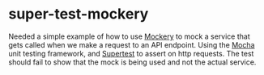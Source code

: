 # super-test-mockery
Needed a simple example of how to use [Mockery](https://github.com/mfncooper/mockery) to mock a service that gets called when we make a request to an API endpoint.
Using the [Mocha](http://mochajs.org) unit testing framework, and [Supertest](https://github.com/visionmedia/supertest) to assert on http requests.
The test should fail to show that the mock is being used and not the actual service.
